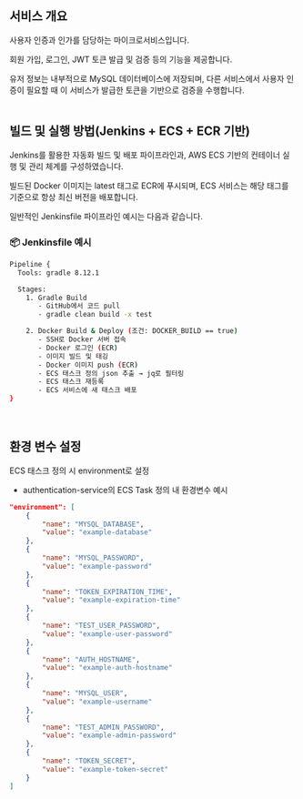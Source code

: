 ## 서비스 개요
사용자 인증과 인가를 담당하는 마이크로서비스입니다.

회원 가입, 로그인, JWT 토큰 발급 및 검증 등의 기능을 제공합니다. 

유저 정보는 내부적으로 MySQL 데이터베이스에 저장되며, 다른 서비스에서 사용자 인증이 필요할 때 이 서비스가 발급한 토큰을 기반으로 검증을 수행합니다.
<br><br>

## 빌드 및 실행 방법(Jenkins + ECS + ECR 기반)
Jenkins를 활용한 자동화 빌드 및 배포 파이프라인과, AWS ECS 기반의 컨테이너 실행 및 관리 체계를 구성하였습니다.

빌드된 Docker 이미지는 latest 태그로 ECR에 푸시되며, ECS 서비스는 해당 태그를 기준으로 항상 최신 버전을 배포합니다.

일반적인 Jenkinsfile 파이프라인 예시는 다음과 같습니다.

### 📦 Jenkinsfile 예시

```bash
Pipeline {
  Tools: gradle 8.12.1

  Stages:
    1. Gradle Build
       - GitHub에서 코드 pull
       - gradle clean build -x test

    2. Docker Build & Deploy (조건: DOCKER_BUILD == true)
       - SSH로 Docker 서버 접속
       - Docker 로그인 (ECR)
       - 이미지 빌드 및 태깅
       - Docker 이미지 push (ECR)
       - ECS 태스크 정의 json 추출 → jq로 필터링
       - ECS 태스크 재등록
       - ECS 서비스에 새 태스크 배포
}
```
<br>

## 환경 변수 설정
ECS 태스크 정의 시 environment로 설정
- authentication-service의 ECS Task 정의 내 환경변수 예시
```json
"environment": [
    {
        "name": "MYSQL_DATABASE",
        "value": "example-database"
    },
    {
        "name": "MYSQL_PASSWORD",
        "value": "example-password"
    },
    {
        "name": "TOKEN_EXPIRATION_TIME",
        "value": "example-expiration-time"
    },
    {
        "name": "TEST_USER_PASSWORD",
        "value": "example-user-password"
    },
    {
        "name": "AUTH_HOSTNAME",
        "value": "example-auth-hostname"
    },
    {
        "name": "MYSQL_USER",
        "value": "example-username"
    },
    {
        "name": "TEST_ADMIN_PASSWORD",
        "value": "example-admin-password"
    },
    {
        "name": "TOKEN_SECRET",
        "value": "example-token-secret"
    }
]

```






